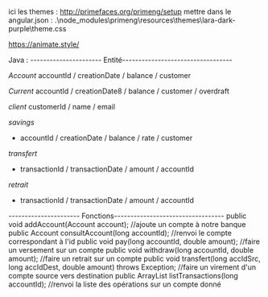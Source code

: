 ici les themes :
http://primefaces.org/primeng/setup
mettre dans le angular.json :
.\node_modules\primeng\resources\themes\lara-dark-purple\theme.css


https://animate.style/




Java :
---------------------- Entité----------------------------------

*Account*
accountId / creationDate / balance / customer

*Current*
accountId / creationDate8 / balance / customer / overdraft

*client*
customerId / name / email

*savings*
- accountId / creationDate / balance / rate / customer

*transfert*
- transactionId / transactionDate / amount / accountId

*retrait*
- transactionId / transactionDate / amount / accountId

---------------------- Fonctions----------------------------------
	public void addAccount(Account account);						//ajoute un compte à notre banque
	public Account consultAccount(long accountId);					//renvoi le compte correspondant à l'id 
	public void pay(long accountId, double amount);					//faire un versement sur un compte 
	public void withdraw(long accountId, double amount);			//faire un retrait sur un compte
	public void transfert(long accIdSrc, long accIdDest, double amount) throws Exception; //faire un virement d'un compte source vers destination
	public ArrayList<Transaction> listTransactions(long accountId); //renvoi la liste des opérations sur un compte donné
